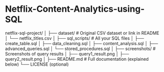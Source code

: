 # Netflix-Content-Analytics-using-SQL
netflix-sql-project/
│
├── dataset/                   # Original CSV dataset or link in README
│   └── netflix_titles.csv
│
├── sql_scripts/               # All your SQL files
│   ├── create_table.sql
│   ├── data_cleaning.sql
│   ├── content_analysis.sql
│   ├── advanced_queries.sql
│   └── stored_procedures.sql
│
├── screenshots/               # Screenshots of query results
│   ├── query1_result.png
│   ├── query2_result.png
│
├── README.md                  # Full documentation (explained below)
└── LICENSE (optional)
